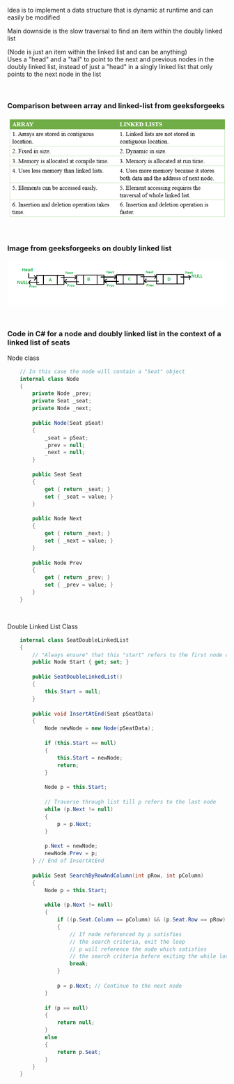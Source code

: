 Idea is to implement a data structure that is dynamic at runtime and can easily be modified  

Main downside is the slow traversal to find an item within the doubly linked list  

(Node is just an item within the linked list and can be anything)  
Uses a "head" and a "tail" to point to the next and previous nodes in the doubly linked list, instead of just a "head" in a singly linked list that only points to the next node in the list  

<br>

### Comparison between array and linked-list from geeksforgeeks  

![image](images/Pasted%20image%2020231105155913.png)  

<br>

### Image from geeksforgeeks on doubly linked list  
![image](images/Pasted%20image%2020231105155358.png)  

<br>

### Code in C# for a node and doubly linked list in the context of a linked list of seats  
Node class  
```C#
    // In this case the node will contain a "Seat" object
    internal class Node
    {
        private Node _prev;
        private Seat _seat;
        private Node _next;

        public Node(Seat pSeat)
        {
            _seat = pSeat;
            _prev = null;
            _next = null;
        }

        public Seat Seat
        {
            get { return _seat; }
            set { _seat = value; }
        }

        public Node Next
        {
            get { return _next; }
            set { _next = value; }
        }

        public Node Prev
        {
            get { return _prev; }
            set { _prev = value; }
        }
    }

```

<br>

Double Linked List Class  
```C#
    internal class SeatDoubleLinkedList
    {
        // "Always ensure" that this "start" refers to the first node of the list
        public Node Start { get; set; }

        public SeatDoubleLinkedList()
        {
            this.Start = null;
        }

        public void InsertAtEnd(Seat pSeatData)
        {
            Node newNode = new Node(pSeatData);

            if (this.Start == null)
            {
                this.Start = newNode;
                return;
            }

            Node p = this.Start;

            // Traverse through list till p refers to the last node
            while (p.Next != null)
            {
                p = p.Next;
            }

            p.Next = newNode;
            newNode.Prev = p;
        } // End of InsertAtEnd

        public Seat SearchByRowAndColumn(int pRow, int pColumn)
        {
            Node p = this.Start;

            while (p.Next != null)
            {
                if ((p.Seat.Column == pColumn) && (p.Seat.Row == pRow))
                {
                    // If node referenced by p satisfies
                    // the search criteria, exit the loop
                    // p will reference the node which satisfies
                    // the search criteria before exiting the while loop
                    break;
                }

                p = p.Next; // Continue to the next node
            }

            if (p == null)
            {
                return null;
            }
            else
            {
                return p.Seat;
            }
        }
    }

```